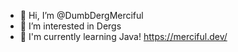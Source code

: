- 👋 Hi, I’m @DumbDergMerciful
- 👀 I’m interested in Dergs
- 🌱 I'm currently learning Java!
https://merciful.dev/
